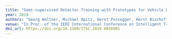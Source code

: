 ```yaml
---
title: "Semi-supervised Detector Training with Prototypes for Vehicle Detection"
year: 2019
authors: "Georg Waltner, Michael Opitz, Horst Possegger, Horst Bischof"
venue: "In Proc. of the IEEE International Conference on Intelligent Transportation Systems (ITSC)"
doi_url: https://doi.org/10.1109/ITSC.2019.8916901
---
```

